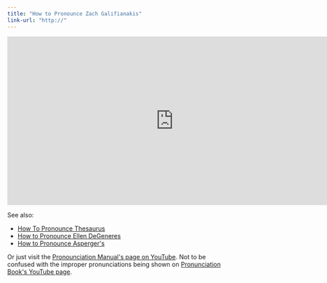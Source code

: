 ```yaml
---
title: "How to Pronounce Zach Galifianakis"
link-url: "http://"
---
```

<p><iframe width="759" height="386" src="http://www.youtube.com/embed/Mj1M36kdxH0" frameborder="0" allowfullscreen></iframe></p>
<p>See also:</p>
<ul>
<li><a href="http://www.youtube.com/watch?v=WTJBTqYamHc&amp;feature=relmfu">How To Pronounce Thesaurus</a></li>
<li><a href="http://youtu.be/QJQg_NXLyxg">How to Pronounce Ellen DeGeneres</a></li>
<li><a href="http://www.youtube.com/watch?v=qNpZbgIeqxk&amp;feature=relmfu">How to Pronounce Asperger's</a></li>
</ul>
<p>Or just visit the <a href="http://www.youtube.com/user/PronunciationManual">Pronounciation Manual's page on YouTube</a>. Not to be confused with the improper pronunciations being shown on <a href="http://www.youtube.com/user/pronunciationbook">Pronunciation Book's YouTube page</a>.</p>
